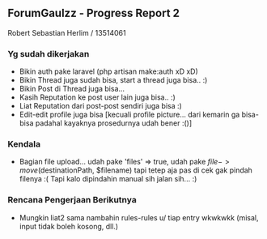 ## ForumGaulzz - Progress Report 2
Robert Sebastian Herlim / 13514061

### Yg sudah dikerjakan
* Bikin auth pake laravel (php artisan make:auth xD xD)
* Bikin Thread juga sudah bisa, start a thread juga bisa.. :)
* Bikin Post di Thread juga bisa...
* Kasih Reputation ke post user lain juga bisa.. :)
* Liat Reputation dari post-post sendiri juga bisa :)
* Edit-edit profile juga bisa [kecuali profile picture... dari kemarin ga bisa-bisa padahal kayaknya prosedurnya udah bener :()]

### Kendala
* Bagian file upload... udah pake 'files' => true, udah pake $file->move($destinationPath, $filename) tapi tetep aja pas di cek gak pindah filenya :( Tapi kalo dipindahin manual sih jalan sih... :)

### Rencana Pengerjaan Berikutnya
* Mungkin liat2 sama nambahin rules-rules u/ tiap entry wkwkwkk (misal, input tidak boleh kosong, dll.)